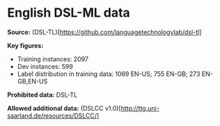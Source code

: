# English DSL-ML data

**Source:** (DSL-TL)[https://github.com/languagetechnologylab/dsl-tl]

**Key figures:**
- Training instances: 2097
- Dev instances: 599
- Label distribution in training data: 1069 EN-US; 755 EN-GB; 273 EN-GB,EN-US

**Prohibited data:** DSL-TL

**Allowed additional data:** (DSLCC v1.0)[http://ttg.uni-saarland.de/resources/DSLCC/]
